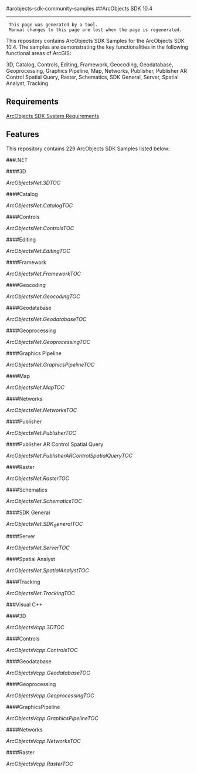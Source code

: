 #arobjects-sdk-community-samples 
##ArcObjects SDK 10.4  

----------
     This page was generated by a tool.
     Manual changes to this page are lost when the page is regenerated.

This repository contains ArcObjects SDK Samples for the ArcObjects SDK 10.4.  The samples are demonstrating the key functionalities in the following functional areas of ArcGIS: 

3D, Catalog, Controls, Editing, Framework, Geocoding, Geodatabase, Geoprocessing, Graphics Pipeline, Map, Networks, Publisher, Publisher AR Control Spatial Query, Raster, Schematics, SDK General, Server, Spatial Analyst, Tracking

## Requirements

[ArcObjects SDK System Requirements](http://desktop.arcgis.com/en/desktop/latest/get-started/system-requirements/arcobjects-sdk-system-requirements.htm)

## Features

This repository contains 229 ArcObjects SDK Samples listed below:

###.NET

####3D

$ArcObjectsNet.3DTOC$

####Catalog

$ArcObjectsNet.CatalogTOC$

####Controls

$ArcObjectsNet.ControlsTOC$

####Editing

$ArcObjectsNet.EditingTOC$

####Framework

$ArcObjectsNet.FrameworkTOC$

####Geocoding

$ArcObjectsNet.GeocodingTOC$

####Geodatabase

$ArcObjectsNet.GeodatabaseTOC$

####Geoprocessing

$ArcObjectsNet.GeoprocessingTOC$

####Graphics Pipeline

$ArcObjectsNet.GraphicsPipelineTOC$

####Map

$ArcObjectsNet.MapTOC$

####Networks

$ArcObjectsNet.NetworksTOC$

####Publisher

$ArcObjectsNet.PublisherTOC$

####Publisher AR Control Spatial Query

$ArcObjectsNet.PublisherARControlSpatialQueryTOC$

####Raster

$ArcObjectsNet.RasterTOC$

####Schematics

$ArcObjectsNet.SchematicsTOC$

####SDK General

$ArcObjectsNet.SDK_GeneralTOC$

####Server

$ArcObjectsNet.ServerTOC$

####Spatial Analyst

$ArcObjectsNet.SpatialAnalystTOC$

####Tracking

$ArcObjectsNet.TrackingTOC$

###Visual C++

####3D

$ArcObjectsVcpp.3DTOC$

####Controls

$ArcObjectsVcpp.ControlsTOC$

####Geodatabase

$ArcObjectsVcpp.GeodatabaseTOC$

####Geoprocessing

$ArcObjectsVcpp.GeoprocessingTOC$

####GraphicsPipeline

$ArcObjectsVcpp.GraphicsPipelineTOC$

####Networks

$ArcObjectsVcpp.NetworksTOC$

####Raster

$ArcObjectsVcpp.RasterTOC$

